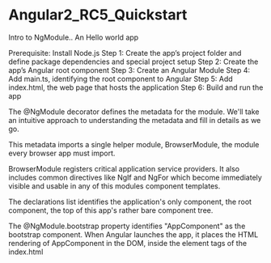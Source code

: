 # Angular2_RC5_Quickstart
Intro to NgModule.. An Hello world app


Prerequisite: Install Node.js
Step 1: Create the app’s project folder and define package dependencies and special project setup
Step 2: Create the app’s Angular root component
Step 3: Create an Angular Module
Step 4: Add main.ts, identifying the root component to Angular
Step 5: Add index.html, the web page that hosts the application
Step 6: Build and run the app

The @NgModule decorator defines the metadata for the module. We'll take an intuitive approach to understanding the metadata and fill in details as we go.

This metadata imports a single helper module, BrowserModule, the module every browser app must import.

BrowserModule registers critical application service providers. It also includes common directives like NgIf and NgFor which become immediately visible and usable in any of this modules component templates.

The declarations list identifies the application's only component, the root component, the top of this app's rather bare component tree.

The @NgModule.bootstrap property identifies "AppComponent" as the bootstrap component. When Angular launches the app, it places the HTML rendering of AppComponent in the DOM, inside the <my-app> element tags of the index.html
